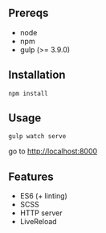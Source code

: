 ## Prereqs

* node
* npm
* gulp (>= 3.9.0)

## Installation

```
npm install
```

## Usage

```
gulp watch serve
```

go to [http://localhost:8000](http://localhost:8000)

## Features

* ES6 (+ linting)
* SCSS
* HTTP server
* LiveReload
